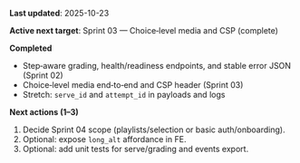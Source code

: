 **Last updated**: 2025-10-23

**Active next target**: Sprint 03 — Choice‑level media and CSP (complete)

**Completed**
- Step‑aware grading, health/readiness endpoints, and stable error JSON (Sprint 02)
- Choice‑level media end‑to‑end and CSP header (Sprint 03)
- Stretch: `serve_id` and `attempt_id` in payloads and logs

**Next actions (1–3)**
1) Decide Sprint 04 scope (playlists/selection or basic auth/onboarding).
2) Optional: expose `long_alt` affordance in FE.
3) Optional: add unit tests for serve/grading and events export.


